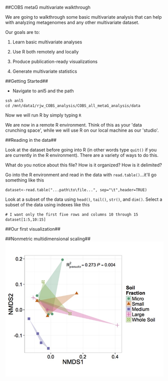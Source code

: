 ##COBS metaG multivariate walkthrough

[nmds]: https://raw.githubusercontent.com/ryanjw/COBS_all_metaG_analysis/master/walkthrough/nmds.jpg


We are going to walkthrough some basic multivariate analysis that can help with analyzing metagenomes and any other multivariate dataset.

Our goals are to:

1. Learn basic multivariate analyses

2. Use R both remotely and locally

3. Produce publication-ready visualizations

4. Generate multivariate statistics

##Getting Started##
- Navigate to anl5 and the path
```
ssh anl5
cd /mnt/data1/rjw_COBS_analysis/COBS_all_metaG_analysis/data
```
Now we will run R by simply typing ``R``

We are now in a remote R environment.  Think of this as your 'data crunching space', while we will use R on our local machine as our 'studio'.

##Reading in the data##

Look at the dataset before going into R (in other words type ``quit()`` if you are currently in the R environment).  There are a variety of ways to do this.

What do you notice about this file?  How is it organized?  How is it delimited?

Go into the R environment and read in the data with ``read.table()``...it'll go something like this
```
dataset<-read.table("...path\to\file...", sep="\t",header=TRUE)
```
Look at a subset of the data using `head()`, `tail()`, `str()`, and `dim()`.  Select a subset of the data using indexes like this
```
# I want only the first five rows and columns 10 through 15
dataset[1:5,10:15]
```
##Our first visualization##


##Nonmetric multidimensional scaling##
![alt text][nmds]

